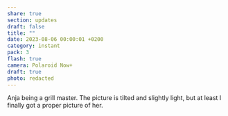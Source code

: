 ```yaml
---
share: true
section: updates
draft: false
title: ""
date: 2023-08-06 00:00:01 +0200
category: instant
pack: 3
flash: true
camera: Polaroid Now+
draft: true
photo: redacted
---
```



Anja being a grill master. The picture is tilted and slightly light, but at least I finally got a proper picture of her.